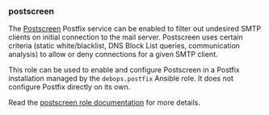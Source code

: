 ### postscreen

The [Postscreen](http://www.postfix.org/POSTSCREEN_README.html) Postfix
service can be enabled to filter out undesired SMTP clients on initial
connection to the mail server. Postscreen uses certain criteria (static
white/blacklist, DNS Block List queries, communication analysis) to
allow or deny connections for a given SMTP client.

This role can be used to enable and configure Postscreen in a Postfix
installation managed by the `debops.postfix` Ansible role. It does not
configure Postfix directly on its own.

Read the [postscreen role documentation](https://docs.debops.org/en/stable-3.0/ansible/roles/postscreen/) for more details.

